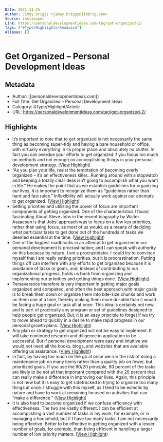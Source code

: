 ```yaml
---
Date: 2021-11-25
Author: Jimmy Briggs <jimmy.briggs@jimbrig.com>
Source: instapaper
Link: https://personaldevelopmentideas.com/tag/get-organized-2/
Tags: ["#Type/Highlights/Readwise"]
Aliases: []
---
```

# Get Organized – Personal Development Ideas

## Metadata
- Author: [[personaldevelopmentideas.com]]
- Full Title: Get Organized – Personal Development Ideas
- Category: #Type/Highlight/Article
- URL: https://personaldevelopmentideas.com/tag/get-organized-2/

## Highlights
- It’s important to note that to get organized is not necessarily the same thing as becoming super-tidy and having a bare household or office, with virtually everything in its proper place and absolutely no clutter. In fact you can overdue your efforts to get organized if you focus too much on methods and not enough on accomplishing things in your personal development strategy. ([View Highlight](https://instapaper.com/read/1355684429/14403480))
- “As you plan your life, resist the temptation of becoming overly organized – it’s an effectiveness killer…Running around with a stopwatch and keeping a totally clear desk isn’t going to accomplish what you want in life.” He makes the point that as we establish guidelines for organizing our lives, it is important to recognize them as “guidelines rather than hard and fast rules.” Inflexibility will actually work against our attempts to get organized. ([View Highlight](https://instapaper.com/read/1355684429/14403482))
- Setting priorities and utilizing the power of focus are important components of getting organized. One of the characteristics I found fascinating About Steve Jobs in the recent biography by Walter Asaacson is that Jobs’ approach was to focus on a few key priorities, rather than using focus, as most of us would, as a means of deciding what particular tasks to get done out of the hundreds of tasks we deemed essential at the time. ([View Highlight](https://instapaper.com/read/1355684429/14403483))
- One of the biggest roadblocks in an attempt to get organized in our personal development is procrastination; and I can speak with authority on this because by nature, I am a procrastinator. I could try to convince myself that I am really setting priorities, but it is procrastination. Putting things off can interfere with any efforts to get organized because it is avoidance of tasks or goals, and, instead of contributing to our organizational progress, holds us back from organizing and implementing our priorities and getting things done. ([View Highlight](https://instapaper.com/read/1355684429/14403485))
- Perseverance therefore is very important in getting major goals organized and completed, and often the best approach with major goals is to break them down or organize them into bite-size chunks and work on them one at a time, thereby making them more do-able than it would be facing a huge goal or task all at once. This idea is certainly not new and is part of practically any program or set of guidelines designed to help people get organized. But, it is an easy principle to forget if we try to move ahead to quickly in a desire to make rapid progress in our personal growth plans. ([View Highlight](https://instapaper.com/read/1355684429/14403486))
- Any plan or strategy to get organized will not be easy to implement. It will take continued research and diligence in application to be successful. But if personal development were easy and intuitive we would not need all the books, blogs, and websites that are available offering us assistance. ([View Highlight](https://instapaper.com/read/1355684429/14403488))
- In fact, by having too much on the go at once we run the risk of doing a maintenance job on many items rather than a quality job on fewer, but prioritized goals. If you use the 80/20 principle, 80 percent of the tasks are likely to be not all that important compared with the 20 percent that can really make a difference in improving our lives. Again, this principle is not new but it is easy to get sidetracked in trying to organize too many things at once. I struggle with this myself, as I tend to be eclectic by nature and have to work at remaining focused on activities that can “make a difference.” ([View Highlight](https://instapaper.com/read/1355684429/14403492))
- It is also hard to become organized if we confuse efficiency with effectiveness. The two are vastly different. I can be efficient at accomplishing a vast number of tasks in my work, for example, or in managing a household, but if I have too many tasks, I am not necessarily being effective. Better to be effective in getting organized with a lesser number of goals, for example, than being efficient in handling a larger number of low priority matters. ([View Highlight](https://instapaper.com/read/1355684429/14403493))
